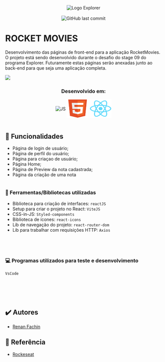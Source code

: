 <div align="center">
  <img alt="Logo Explorer" title="Explorer" src="https://i.imgur.com/2IqqDoo.png">
</div>
<br>
<div align="center">
  <img alt="GitHub last commit" src="https://img.shields.io/github/last-commit/RenanFachin/RS_RocketMoviesFrontEnd?color=%23725CED&style=flat-square">
</div>

# ROCKET MOVIES
Desenvolvimento das páginas de front-end para a aplicação RocketMovies. O projeto está sendo desenvolvido durante o desafio do stage 09 do programa Explorer.
Futuramente estas páginas serão anexadas junto ao back-end para que seja uma aplicação completa.


<img src="https://i.imgur.com/1fbULZS.jpg">

<br>
<h3 align="center">Desenvolvido em: </h3>
<div align="center">
    <img align="center" alt="JS" height="60" width="70" src="https://cdn.worldvectorlogo.com/logos/javascript-1.svg">
    <img align="center" alt="Renan-HTML" height="60" width="70" src="https://raw.githubusercontent.com/devicons/devicon/master/icons/html5/html5-original.svg">
    <img align="center" alt="Renan-React" height="60" width="70" src="https://raw.githubusercontent.com/devicons/devicon/master/icons/react/react-original.svg">
</div>
<br>

## 🎯 Funcionalidades

- Página de login de usuário;
- Página de perfil do usuário;
- Página para criaçao de usuário;
- Página Home;
- Página de Preview da nota cadastrada;
- Página da criação de uma nota


#
### 📘 Ferramentas/Bibliotecas utilizadas
  - Biblioteca para criação de interfaces: `reactJS`
  - Setup para criar o projeto no React: `ViteJS`
  - CSS-in-JS: `Styled-components`
  - Biblioteca de ícones: `react-icons`
  - Lib de navegação do projeto: `react-router-dom`
  - Lib para trabalhar com requisições HTTP: `Axios`
 #
<br>

### 💻 Programas utilizados para teste e desenvolvimento
  `VsCode`
#
<br>
<br>

## ✔️ Autores

- [Renan Fachin](https://github.com/RenanFachin/)

## 📄 Referência

- [Rockeseat](https://www.rocketseat.com.br/)


